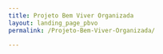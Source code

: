 ```yaml
---
title: Projeto Bem Viver Organizada
layout: landing_page_pbvo
permalink: /Projeto-Bem-Viver-Organizada/

---
```


